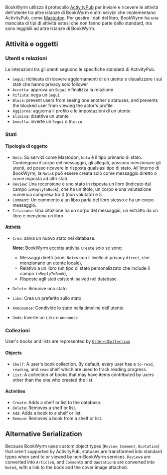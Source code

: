 BookWyrm utilizza il protocollo [ActivityPub](http://activitypub.rocks/) per inviare e ricevere le attività dell'utente tra altre istanze di BookWyrm e altri servizi che implementano ActivityPub, come [Mastodon](https://joinmastodon.org/). Per gestire i dati del libro, BookWyrm ha una manciata di tipi di attività estesi che non fanno parte dello standard, ma sono leggibili ad altre istanze di BookWyrm.

## Attività e oggetti

### Utenti e relazioni
Le interazioni tra gli utenti seguono le specifiche standard di ActivityPub.

- `Segui`: richiesta di ricevere aggiornamenti di un utente e visualizzare i sui stati che hanno privacy solo follower
- `Accetta`: approva un `Segui` e finalizza la relazione
- `Rifiuta`: nega un `Segui`
- `Block`: prevent users from seeing one another's statuses, and prevents the blocked user from viewing the actor's profile
- `Aggiorna`: aggiorna il profilo e le impostazioni di un utente
- `Elimina`: disattiva un utente
- `Annulla`: inverte un `Segui` o `Blocco`

### Stati
#### Tipologia di oggetto

- `Nota`: Su servizi come Mastodon, `Nota` è il tipo primario di stato. Contengono il corpo del messaggio, gli allegati, possono menzionare gli utenti, ed posso ricevere in risposta qualsiasi tipo di stato. All'interno di BookWyrm, la `Nota`s può essere creata solo come messaggio diretto o come risposta ad altri stati.
- `Review`: Una recensione è uno stato in risposta un libro (indicato dal campo `inReplyToBook`), che ha un titolo, un corpo e una valutazione numerica compresa tra 0 (non valutato) e 5.
- `Comment`: Un commento a un libro parla del libro stesso e ha un corpo messaggio.
- `Citazione`: Una citazione ha un corpo del messaggio, un estratto da un libro e menziona un libro


#### Attività

- `Crea`: salva un nuovo stato nel database.

   **Note**: BookWyrm accetta attività `Create` solo se sono:

   - Messaggi diretti (cioè, `Note`s con il livello di privacy `direct`, che menzionano un utente locale),
   - Relativo a un libro (un tipo di stato personalizzato che include il campo `inReplyToBook`),
   - Risposte agli stati esistenti salvati nel database
- `Delete`: Rimuove uno stato
- `Like`: Crea un preferito sullo stato
- `Annuounce`: Condivide lo stato nella timeline dell'utente
- `Undo`: Inverte un `Like` o `Announce`

### Collezioni
User's books and lists are represented by [`OrderedCollection`](https://www.w3.org/TR/activitystreams-vocabulary/#dfn-orderedcollection)

#### Objects

- `Shelf`: A user's book collection. By default, every user has a `to-read`, `reading`, and `read` shelf which are used to track reading progress.
- `List`: A collection of books that may have items contributed by users other than the one who created the list.

#### Activities

- `Create`: Adds a shelf or list to the database.
- `Delete`: Removes a shelf or list.
- `Add`: Adds a book to a shelf or list.
- `Remove`: Removes a book from a shelf or list.


## Alternative Serialization
Because BookWyrm uses custom object types (`Review`, `Comment`, `Quotation`) that aren't supported by ActivityPub, statuses are transformed into standard types when sent to or viewed by non-BookWyrm services. `Review`s are converted into `Article`s, and `Comment`s and `Quotation`s are converted into `Note`s, with a link to the book and the cover image attached.
